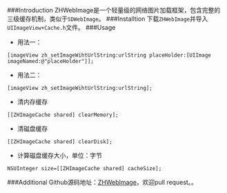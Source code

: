 ###Introduction
ZHWebImage是一个轻量级的网络图片加载框架，包含完整的三级缓存机制，类似于`SDWebImage`。
###Installtion
下载`ZHWebImage`并导入`UIImageView+Cache.h`文件。
###Usage
- 用法一：
```
[imageView zh_setImageWihtUrlString:urlString placeHolder:[UIImage imageNamed:@"placeHolder"]];
```
- 用法二：
```
[imageView zh_setImageWihtUrlString:urlString];
```
- 清内存缓存
```
[[ZHImageCache shared] clearMemory]; 
```
- 清磁盘缓存
```
[[ZHImageCache shared] clearDisk];
```
- 计算磁盘缓存大小，单位：字节
```
NSUInteger size=[[ZHImageCache shared] cacheSize];

```

###Additional
Github源码地址：[ZHWebImage](https://github.com/Babr2/ZHWebImage)，欢迎pull request。。
